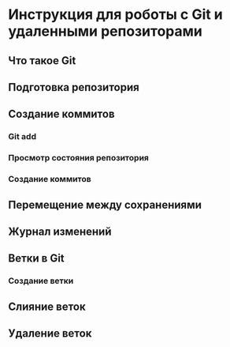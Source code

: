 # Инструкция для роботы с Git и удаленными репозиторами

## Что такое Git

## Подготовка репозитория


## Создание коммитов

### Git add


### Просмотр состояния репозитория


### Создание коммитов


## Перемещение между сохранениями


## Журнал изменений


## Ветки в Git


### Создание ветки


## Слияние веток


## Удаление веток

